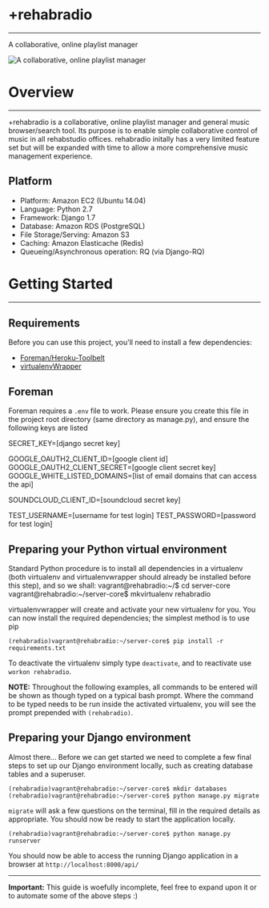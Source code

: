 +rehabradio
===========

***

A collaborative, online playlist manager

![A collaborative, online playlist manager](http://bloodsweatandfashion.com/wp-content/uploads/LL-Cool-J-Ghetto-Blaster.jpg)


Overview
========

***

+rehabradio is a collaborative, online playlist manager and general music browser/search tool. Its purpose is to enable simple collaborative control of music in all rehabstudio offices. rehabradio initally has a very limited feature set but will be expanded with time to allow a more comprehensive music management experience.


Platform
--------

* Platform: Amazon EC2 (Ubuntu 14.04)
* Language: Python 2.7
* Framework: Django 1.7
* Database: Amazon RDS (PostgreSQL)
* File Storage/Serving: Amazon S3
* Caching: Amazon Elasticache (Redis)
* Queueing/Asynchronous operation: RQ (via Django-RQ)


Getting Started
===============

***

Requirements
------------

Before you can use this project, you'll need to install a few dependencies:

- [Foreman/Heroku-Toolbelt](https://toolbelt.heroku.com/)
- [virtualenvWrapper](http://virtualenvwrapper.readthedocs.org/en/latest/install.html)


Foreman
-----------------------------------------
Foreman requires a `.env` file to work. Please ensure you create this file in the project root directory (same directory as manage.py), and ensure the following keys are listed

SECRET_KEY=[django secret key]

GOOGLE_OAUTH2_CLIENT_ID=[google client id]
GOOGLE_OAUTH2_CLIENT_SECRET=[google client secret key]
GOOGLE_WHITE_LISTED_DOMAINS=[list of email domains that can access the api]

SOUNDCLOUD_CLIENT_ID=[soundcloud secret key]

TEST_USERNAME=[username for test login]
TEST_PASSWORD=[password for test login]


Preparing your Python virtual environment
-----------------------------------------

Standard Python procedure is to install all dependencies in a virtualenv (both virtualenv and virtualenvwrapper should already be installed before this step), and so we shall:
    vagrant@rehabradio:~/$ cd server-core
    vagrant@rehabradio:~/server-core$ mkvirtualenv rehabradio

virtualenvwrapper will create and activate your new virtualenv for you. You can now install the required dependencies; the simplest method is to use pip

    (rehabradio)vagrant@rehabradio:~/server-core$ pip install -r requirements.txt

To deactivate the virtualenv simply type `deactivate`, and to reactivate use `workon rehabradio`.


**NOTE:** Throughout the following examples, all commands to be entered will be shown as though typed on a typical bash prompt. Where the command to be typed needs to be run inside the activated virtualenv, you will see the prompt prepended with `(rehabradio)`.


Preparing your Django environment
---------------------------------

Almost there... Before we can get started we need to complete a few final steps to set up our Django environment locally, such as creating database tables and a superuser.

    (rehabradio)vagrant@rehabradio:~/server-core$ mkdir databases
    (rehabradio)vagrant@rehabradio:~/server-core$ python manage.py migrate

`migrate` will ask a few questions on the terminal, fill in the required details as appropriate. You should now be ready to start the application locally.

    (rehabradio)vagrant@rehabradio:~/server-core$ python manage.py runserver

You should now be able to access the running Django application in a browser at `http://localhost:8000/api/`

***

**Important:** This guide is woefully incomplete, feel free to expand upon it or to automate some of the above steps :)
